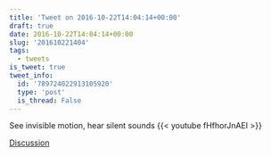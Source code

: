 ```yaml
---
title: 'Tweet on 2016-10-22T14:04:14+00:00'
draft: true
date: 2016-10-22T14:04:14+00:00
slug: '201610221404'
tags:
  - tweets
is_tweet: true
tweet_info:
  id: '789724022913105920'
  type: 'post'
  is_thread: False
---
```




See invisible motion, hear silent sounds {{< youtube fHfhorJnAEI >}}

[Discussion](https://x.com/sytelus/status/789724022913105920)
